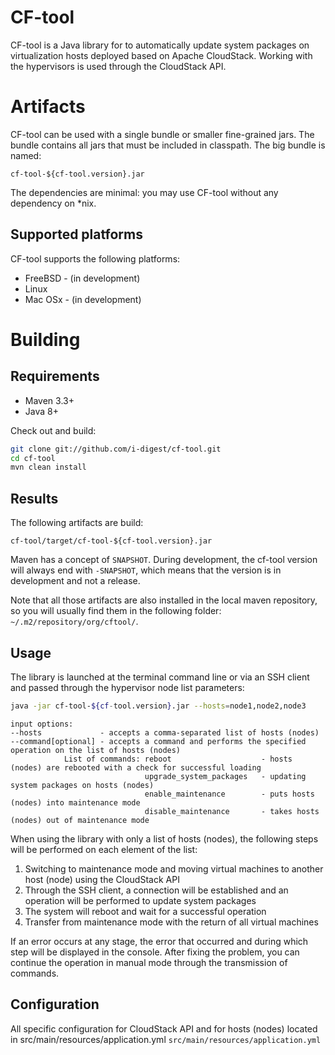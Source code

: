 # CF-tool 


CF-tool is a Java library for to automatically update system packages on virtualization hosts deployed based on Apache CloudStack. Working with the hypervisors is used through the CloudStack API.



# Artifacts

CF-tool can be used with a single bundle or smaller fine-grained jars. The bundle contains all jars that must be included in classpath.
The big bundle is named:

    cf-tool-${cf-tool.version}.jar

The dependencies are minimal: you may use CF-tool without any dependency on *nix.

## Supported platforms

CF-tool supports the following platforms:
* FreeBSD - (in development)
* Linux
* Mac OSx - (in development)

# Building

## Requirements

* Maven 3.3+
* Java 8+

Check out and build:

```sh
git clone git://github.com/i-digest/cf-tool.git
cd cf-tool
mvn clean install
 ```
## Results

The following artifacts are build:

    cf-tool/target/cf-tool-${cf-tool.version}.jar


Maven has a concept of `SNAPSHOT`. During development, the cf-tool version will always end with `-SNAPSHOT`, which means that the version is in development and not a release.

Note that all those artifacts are also installed in the local maven repository, so you will usually find them in the following folder: `~/.m2/repository/org/cftool/`.


## Usage

The library is launched at the terminal command line or via an SSH client and passed through the hypervisor node list parameters:

```sh
java -jar cf-tool-${cf-tool.version}.jar --hosts=node1,node2,node3
```
```
input options: 
--hosts             - accepts a comma-separated list of hosts (nodes)
--command[optional] - accepts a command and performs the specified operation on the list of hosts (nodes)
            List of commands: reboot                    - hosts (nodes) are rebooted with a check for successful loading
                              upgrade_system_packages   - updating system packages on hosts (nodes)
                              enable_maintenance        - puts hosts (nodes) into maintenance mode
                              disable_maintenance       - takes hosts (nodes) out of maintenance mode
```
When using the library with only a list of hosts (nodes), the following steps will be performed on each element of the list:
1. Switching to maintenance mode and moving virtual machines to another host (node) using the CloudStack API
2. Through the SSH client, a connection will be established and an operation will be performed to update system packages
3. The system will reboot and wait for a successful operation
4. Transfer from maintenance mode with the return of all virtual machines

If an error occurs at any stage, the error that occurred and during which step will be displayed in the console. After fixing the problem, you can continue the operation in manual mode through the transmission of commands.

## Configuration

All specific configuration for CloudStack API and for hosts (nodes) located in src/main/resources/application.yml ```src/main/resources/application.yml```
